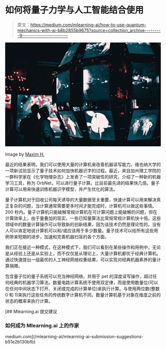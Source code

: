 # 如何将量子力学与人工智能结合使用

> 原文：<https://medium.com/mlearning-ai/how-to-use-quantum-mechanics-with-ai-b8b2855b9675?source=collection_archive---------9----------------------->

![](img/6ff1876102c3b8096d788388450ec0d8.png)

Image by [Maxim H.](https://unsplash.com/photos/IayKLkmz6g0)

最近的结果表明，我们可以使用大量的计算机来改善机器读写能力。维也纳大学的一项新试验显示了量子技术如何加快机器识字的过程。最近，来自加州理工学院的一群科学家在《化学物理杂志》上发表了一项突破性的研究，介绍了一种新的机器学习工具，称为 OrbNet，可以进行量子计算。比目前最先进的结果快几倍。量子计算可以用来快速训练机器识字模型，并产生优化的算法。

量子计算机对于回收公司每天诱导的大量数据至关重要，快速计算可以用来解决真正复杂的问题，当计算通常需要更多时间才能完成时，计算机可以做这些事情。200 秒内。量子计算机只能破解常规计算机在可计算问题上能破解的问题，但在计算效率上，由于量叠加的现实，一些已知量算法比常规常规计算机快十倍。这些领域中的数量计算操作可以导致新的创新结果，因为该技术仍然是理论性的，没有人可以肯定地说计算机可以和/或应该用于多少数量。量子技术可以给所有这些用例带来短期的进步，加速和完善机器扫盲的各个方面。

我们正在接近一种模式，在这种模式下，我们可以看到在某些操作和用例中，无论是从经验上还是从实验上，而不仅仅是从理论上，大量计算机都优于经典计算机。通过快速提出一组最优的人工神经网络权重结果，可以实现对经典机器素养的量计算捐赠。

包含量子位的量子系统可以充当神经网络，并用于 pet 的深度读写操作，超过任何经典的机器学习算法。数量电路计算系统不使用双定律，而是使用数量位(可以在任何中间状态下打开、关闭或完成的计算单位)来执行计算。与使用两位数(整数 0 和 1)来执行这些任务的传统数字计算机不同，数量计算机基于对象在维度之前的状态的概率来执行计算。

[](/mlearning-ai/mlearning-ai-submission-suggestions-b51e2b130bfb) [## Mlearning.ai 提交建议

### 如何成为 Mlearning.ai 上的作家

medium.com](/mlearning-ai/mlearning-ai-submission-suggestions-b51e2b130bfb)